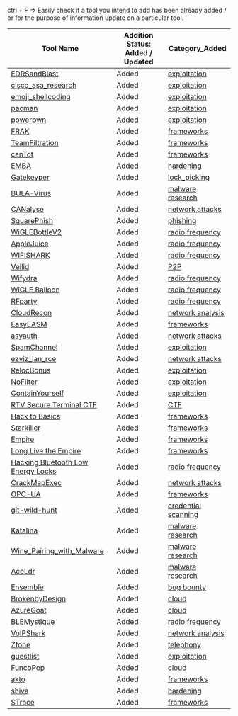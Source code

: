 ctrl + F => Easily check if a tool you intend to add has been already added / or for the purpose of information update on a particular tool.

| Tool Name                                                                                                                                    | Addition Status: Added / Updated | Category_Added                                                                                          |
|----------------------------------------------------------------------------------------------------------------------------------------------|----------------------------------|---------------------------------------------------------------------------------------------------------|
| [EDRSandBlast](https://github.com/DefconParrot/DefconArsenalTools/blob/main/exploitation/DC30/EDRSandBlast.md)                               | Added                            | [exploitation](https://github.com/DefconParrot/DefconArsenalTools/blob/main/exploitation)               |
| [cisco_asa_research](https://github.com/DefconParrot/DefconArsenalTools/blob/main/exploitation/DC30/cisco_asa_research.md)                   | Added                            | [exploitation](https://github.com/DefconParrot/DefconArsenalTools/blob/main/exploitation)               |
| [emoji_shellcoding](https://github.com/DefconParrot/DefconArsenalTools/blob/main/exploitation/DC30/emoji_shellcoding.md)                     | Added                            | [exploitation](https://github.com/DefconParrot/DefconArsenalTools/blob/main/exploitation)               |
| [pacman](https://github.com/DefconParrot/DefconArsenalTools/blob/main/exploitation/DC30/pacman.md)                                           | Added                            | [exploitation](https://github.com/DefconParrot/DefconArsenalTools/blob/main/exploitation)               |
| [powerpwn](https://github.com/DefconParrot/DefconArsenalTools/blob/main/exploitation/DC30/powerpwn.md)                                       | Added                            | [exploitation](https://github.com/DefconParrot/DefconArsenalTools/blob/main/exploitation)               |
| [FRAK](https://github.com/DefconParrot/DefconArsenalTools/blob/main/frameworks/DC20/FRAK.md)                                                 | Added                            | [frameworks](https://github.com/DefconParrot/DefconArsenalTools/blob/main/frameworks)                   |
| [TeamFiltration](https://github.com/DefconParrot/DefconArsenalTools/blob/main/frameworks/DC30/TeamFiltration.md)                             | Added                            | [frameworks](https://github.com/DefconParrot/DefconArsenalTools/blob/main/frameworks)                   |
| [canTot](https://github.com/DefconParrot/DefconArsenalTools/blob/main/frameworks/DC30/canTot.md)                                             | Added                            | [frameworks](https://github.com/DefconParrot/DefconArsenalTools/blob/main/frameworks)                   |
| [EMBA](https://github.com/DefconParrot/DefconArsenalTools/blob/main/hardening/DC30/EMBA.md)                                                  | Added                            | [hardening](https://github.com/DefconParrot/DefconArsenalTools/blob/main/hardening)                     |
| [Gatekeyper](https://github.com/DefconParrot/DefconArsenalTools/blob/main/lock_picking/DC26/Gatekeyper.md)                                   | Added                            | [lock_picking](https://github.com/DefconParrot/DefconArsenalTools/blob/main/lock_picking)               |
| [BULA-Virus](https://github.com/DefconParrot/DefconArsenalTools/blob/main/malware_research/DC30/BULA-Virus.md)                               | Added                            | [malware research](https://github.com/DefconParrot/DefconArsenalTools/blob/main/malware_research)       |
| [CANalyse](https://github.com/DefconParrot/DefconArsenalTools/blob/main/network_attacks/DC30/CANalyse.md)                                    | Added                            | [network attacks](https://github.com/DefconParrot/DefconArsenalTools/blob/main/network_attacks)         |
| [SquarePhish](https://github.com/DefconParrot/DefconArsenalTools/blob/main/phishing/DC30/SquarePhish.md)                                     | Added                            | [phishing](https://github.com/DefconParrot/DefconArsenalTools/blob/main/phishing)                       |
| [WiGLEBottleV2](https://github.com/DefconParrot/DefconArsenalTools/blob/main/radio-frequency/DC31/BT-BLE/AppleJuice.md)                      | Added                            | [radio frequency](https://github.com/DefconParrot/DefconArsenalTools/blob/main/radio-frequency)         |
| [AppleJuice](https://github.com/DefconParrot/DefconArsenalTools/blob/main/radio-frequency/DC31/wardriving/RPi4_WigleBottle_v2.md)            | Added                            | [radio frequency](https://github.com/DefconParrot/DefconArsenalTools/blob/main/radio-frequency)         |
| [WIFISHARK](https://github.com/DefconParrot/DefconArsenalTools/blob/main/radio-frequency/DC31/802.11%20WIFI/WIFISHARK.md)                    | Added                            | [radio frequency](https://github.com/DefconParrot/DefconArsenalTools/blob/main/radio-frequency)         |
| [Veilid](https://github.com/DefconParrot/DefconArsenalTools/blob/main/P2P/DC31/Veilid.md)                                                    | Added                            | [P2P](https://github.com/DefconParrot/DefconArsenalTools/blob/main/P2P)                                 |
| [Wifydra](https://github.com/DefconParrot/DefconArsenalTools/blob/main/radio-frequency/DC31/wardriving/The_Wifydra.md)                       | Added                            | [radio frequency](https://github.com/DefconParrot/DefconArsenalTools/blob/main/radio-frequency)         |
| [WiGLE Balloon](https://github.com/DefconParrot/DefconArsenalTools/blob/main/radio-frequency/DC31/wardriving/Wigle_Balloon.md)               | Added                            | [radio frequency](https://github.com/DefconParrot/DefconArsenalTools/blob/main/radio-frequency)         |
| [RFparty](https://github.com/DefconParrot/DefconArsenalTools/blob/main/radio-frequency/DC31/rfparty-xyz.md)                                  | Added                            | [radio frequency](https://github.com/DefconParrot/DefconArsenalTools/blob/main/radio-frequency)         |
| [CloudRecon](https://github.com/DefconParrot/DefconArsenalTools/blob/main/network_analysis/DC31/CloudRecon.md)                               | Added                            | [network analysis](https://github.com/DefconParrot/DefconArsenalTools/blob/main/network_analysis)       |
| [EasyEASM](https://github.com/DefconParrot/DefconArsenalTools/blob/main/frameworks/DC31/EasyEASM.md)                                         | Added                            | [frameworks](https://github.com/DefconParrot/DefconArsenalTools/blob/main/frameworks)                   |
| [asyauth](https://github.com/DefconParrot/DefconArsenalTools/blob/main/network_attacks/DC31/asyauth.md)                                      | Added                            | [network attacks](https://github.com/DefconParrot/DefconArsenalTools/blob/main/network_attacks)         |
| [SpamChannel](https://github.com/DefconParrot/DefconArsenalTools/blob/main/exploitation/DC31/SpamChannel.md)                                 | Added                            | [exploitation](https://github.com/DefconParrot/DefconArsenalTools/blob/main/exploitation)               |
| [ezviz_lan_rce](https://github.com/DefconParrot/DefconArsenalTools/blob/main/network_attacks/DC31/ezviz_lan_rce.md)                          | Added                            | [network attacks](https://github.com/DefconParrot/DefconArsenalTools/blob/main/network_attacks)         |
| [RelocBonus](https://github.com/DefconParrot/DefconArsenalTools/blob/main/exploitation/DC26/RelocBonus.md)                                   | Added                            | [exploitation](https://github.com/DefconParrot/DefconArsenalTools/blob/main/exploitation)               |
| [NoFilter](https://github.com/DefconParrot/DefconArsenalTools/blob/main/exploitation/DC31/NoFilter.md)                                       | Added                            | [exploitation](https://github.com/DefconParrot/DefconArsenalTools/blob/main/exploitation)               |
| [ContainYourself](https://github.com/DefconParrot/DefconArsenalTools/blob/main/exploitation/DC31/ContainYourself.md)                         | Added                            | [exploitation](https://github.com/DefconParrot/DefconArsenalTools/blob/main/exploitation)               |
| [RTV Secure Terminal CTF](https://github.com/DefconParrot/DefconArsenalTools/blob/main/CTF/DC31/RTV_Secure_Terminal_CTF.md)                  | Added                            | [CTF](https://github.com/DefconParrot/DefconArsenalTools/blob/main/CTF)                                 |
| [Hack to Basics](https://github.com/DefconParrot/DefconArsenalTools/blob/main/frameworks/DC27/Hack%20to%20Basics.md)                         | Added                            | [frameworks](https://github.com/DefconParrot/DefconArsenalTools/blob/main/frameworks)                   |
| [Starkiller](https://github.com/DefconParrot/DefconArsenalTools/blob/main/frameworks/DC28/Starkiller.md)                                     | Added                            | [frameworks](https://github.com/DefconParrot/DefconArsenalTools/blob/main/frameworks)                   |
| [Empire](https://github.com/DefconParrot/DefconArsenalTools/blob/main/frameworks/DC30/Empire.md)                                             | Added                            | [frameworks](https://github.com/DefconParrot/DefconArsenalTools/blob/main/frameworks)                   |
| [Long Live the Empire](https://github.com/DefconParrot/DefconArsenalTools/blob/main/frameworks/DC31/Long_Live_the_Empire.md)                 | Added                            | [frameworks](https://github.com/DefconParrot/DefconArsenalTools/blob/main/frameworks)                   |
| [Hacking Bluetooth Low Energy Locks](https://github.com/DefconParrot/DefconArsenalTools/blob/main/radio-frequency/DC24/Hacking_BLE_Locks.md) | Added                            | [radio frequency](https://github.com/DefconParrot/DefconArsenalTools/blob/main/radio-frequency)         |
| [CrackMapExec](https://github.com/DefconParrot/DefconArsenalTools/blob/main/network_attacks/DC24/CrackMapExec.md)                            | Added                            | [network attacks](https://github.com/DefconParrot/DefconArsenalTools/blob/main/network_attacks)         |
| [OPC-UA](https://github.com/DefconParrot/DefconArsenalTools/blob/main/frameworks/DC31/OPC-UA.md)                                             | Added                            | [frameworks](https://github.com/DefconParrot/DefconArsenalTools/blob/main/frameworks)                   |
| [git-wild-hunt](https://github.com/DefconParrot/DefconArsenalTools/blob/main/credential_scanning/DC29/git-wild-hunt.md)                      | Added                            | [credential scanning](https://github.com/DefconParrot/DefconArsenalTools/blob/main/credential_scanning) |
| [Katalina](https://github.com/DefconParrot/DefconArsenalTools/blob/main/malware_research/DC31/Katalina.md)                                   | Added                            | [malware research](https://github.com/DefconParrot/DefconArsenalTools/blob/main/malware_research)       |
| [Wine_Pairing_with_Malware](https://github.com/DefconParrot/DefconArsenalTools/blob/main/malware_research/DC31/Wine_Pairing_with_Malware.md) | Added                            | [malware research](https://github.com/DefconParrot/DefconArsenalTools/blob/main/malware_research)       |
| [AceLdr](https://github.com/DefconParrot/DefconArsenalTools/blob/main/malware_research/DC30/AceLdr.md)                                       | Added                            | [malware research](https://github.com/DefconParrot/DefconArsenalTools/blob/main/malware_research)       |
| [Ensemble](https://github.com/DefconParrot/DefconArsenalTools/blob/main/bug_bounty/DC31/Ensemble.md)                                         | Added                            | [bug bounty](https://github.com/DefconParrot/DefconArsenalTools/blob/main/bug_bounty)                   |
| [BrokenbyDesign](https://github.com/DefconParrot/DefconArsenalTools/blob/main/Cloud/DC30/brokenbydesign-azure.md)                            | Added                            | [cloud](https://github.com/DefconParrot/DefconArsenalTools/blob/main/Cloud)                             |
| [AzureGoat](https://github.com/DefconParrot/DefconArsenalTools/blob/main/Cloud/DC30/AzureGoat.md)                                            | Added                            | [cloud](https://github.com/DefconParrot/DefconArsenalTools/blob/main/Cloud)                             |
| [BLEMystique](https://github.com/DefconParrot/DefconArsenalTools/blob/main/radio-frequency/DC26/BLEMystique.md)                              | Added                            | [radio frequency](https://github.com/DefconParrot/DefconArsenalTools/blob/main/radio-frequency)         |
| [VoIPShark](https://github.com/DefconParrot/DefconArsenalTools/blob/main/network_analysis/DCChina1/VoIPShark.md)                             | Added                            | [network analysis](https://github.com/DefconParrot/DefconArsenalTools/blob/main/network_analysis)       |
| [Zfone](https://github.com/DefconParrot/DefconArsenalTools/blob/main/Telephony/DC15/zphone.md)                                               | Added                            | [telephony](https://github.com/DefconParrot/DefconArsenalTools/blob/main/Telephony)                     |
| [guestlist](https://github.com/DefconParrot/DefconArsenalTools/blob/main/exploitation/DC31/guestlist.md)                                     | Added                            | [exploitation](https://github.com/DefconParrot/DefconArsenalTools/blob/main/exploitation)               |
| [FuncoPop](https://github.com/DefconParrot/DefconArsenalTools/blob/main/Cloud/DC31/FuncoPop.md)                                              | Added                            | [cloud](https://github.com/DefconParrot/DefconArsenalTools/blob/main/Cloud)                             |
| [akto](https://github.com/DefconParrot/DefconArsenalTools/blob/main/frameworks/DC31/akto.md)                                                 | Added                            | [frameworks](https://github.com/DefconParrot/DefconArsenalTools/blob/main/frameworks)                   |
| [shiva](https://github.com/DefconParrot/DefconArsenalTools/blob/main/hardening/DC31/shiva.md)                                                | Added                            | [hardening](https://github.com/DefconParrot/DefconArsenalTools/blob/main/hardening)                     |
| [STrace](https://github.com/DefconParrot/DefconArsenalTools/blob/main/frameworks/DC30/STrace.md)                                             | Added                            | [frameworks](https://github.com/DefconParrot/DefconArsenalTools/blob/main/frameworks)                   |
